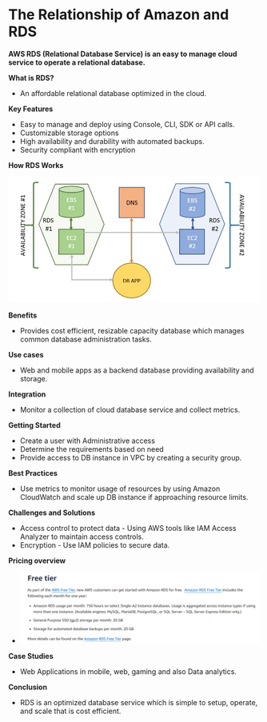 # The Relationship of Amazon and RDS

**AWS RDS (Relational Database Service) is an easy to manage cloud service to operate a relational database.**

**What is RDS?**
-  An affordable relational database optimized in the cloud. 

**Key Features**
-   Easy to manage and deploy using Console, CLI, SDK or API calls.
-   Customizable storage options
-   High availability and durability with automated backups.
-   Security compliant with encryption 

**How RDS Works**

![screenshot](/Ninjas/Masterclass-05Norvic/Day%2004/Assets/HowRDSWorks.jpg)

**Benefits**
-   Provides cost efficient, resizable capacity database which manages common database administration tasks.

**Use cases**
-   Web and mobile apps as a backend database providing availability and storage.

**Integration**
-   Monitor a collection of cloud database service and collect metrics.

**Getting Started**
-   Create a user with Administrative access
-   Determine the requirements based on need
-   Provide access to DB instance in VPC by creating a security group.

**Best Practices**
-   Use metrics to monitor usage of resources by using Amazon CloudWatch and scale up DB instance if approaching resource limits.

**Challenges and Solutions**
-   Access control to protect data - Using AWS tools like IAM Access Analyzer to maintain access controls.
-   Encryption - Use IAM policies to secure data.

**Pricing overview**
-   ![screenshot](/Ninjas/Masterclass-05Norvic/Day%2004/Assets/AWSRDSPricing.png)

**Case Studies**
-   Web Applications in mobile, web, gaming and also Data analytics.

**Conclusion**
-   RDS is an optimized database service which is simple to setup, operate, and scale that is cost efficient.
